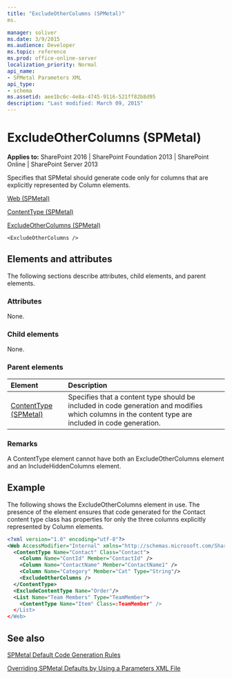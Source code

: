 ```yaml
---
title: "ExcludeOtherColumns (SPMetal)"
ms.

manager: soliver
ms.date: 3/9/2015
ms.audience: Developer
ms.topic: reference
ms.prod: office-online-server
localization_priority: Normal
api_name:
- SPMetal Parameters XML
api_type:
- schema
ms.assetid: aee1bc6c-4e8a-4745-9116-521ff82b8d95
description: "Last modified: March 09, 2015"
---
```


# ExcludeOtherColumns (SPMetal)

 
  
 **Applies to:** SharePoint 2016 | SharePoint Foundation 2013 | SharePoint Online | SharePoint Server 2013
  
Specifies that SPMetal should generate code only for columns that are explicitly represented by Column elements.
  
[Web (SPMetal)](web-spmetal.md)
  
[ContentType (SPMetal)](contenttype-spmetal.md)
  
[ExcludeOtherColumns (SPMetal)](excludeothercolumns-spmetal.md)
  
```VB.net
<ExcludeOtherColumns />
```

## Elements and attributes

The following sections describe attributes, child elements, and parent elements.

### Attributes

None.
  
### Child elements

None.
  
### Parent elements

|**Element**|**Description**|
|:-----|:-----|
|[ContentType (SPMetal)](contenttype-spmetal.md) <br/> |Specifies that a content type should be included in code generation and modifies which columns in the content type are included in code generation.  <br/> |
   
### Remarks

A ContentType element cannot have both an ExcludeOtherColumns element and an IncludeHiddenColumns element.
  
## Example

The following shows the ExcludeOtherColumns element in use. The presence of the element ensures that code generated for the Contact content type class has properties for only the three columns explicitly represented by Column elements.
  
```XML
<?xml version="1.0" encoding="utf-8"?>
<Web AccessModifier="Internal" xmlns="http://schemas.microsoft.com/SharePoint/2009/spmetal">
  <ContentType Name="Contact" Class="Contact">
    <Column Name="ContId" Member="ContactId" />
    <Column Name="ContactName" Member="ContactName1" />
    <Column Name="Category" Member="Cat" Type="String"/>
    <ExcludeOtherColumns />
  </ContentType>
  <ExcludeContentType Name="Order"/>
  <List Name="Team Members" Type="TeamMember">
    <ContentType Name="Item" Class=:TeamMember" />
  </List>
</Web>

```

## See also



[SPMetal Default Code Generation Rules](http://msdn.microsoft.com/library/873ac65e-425e-40f3-9ef6-753d3cda1436%28Office.15%29.aspx)
  
[Overriding SPMetal Defaults by Using a Parameters XML File](http://msdn.microsoft.com/library/209359b2-bd46-47b6-837d-3c0c2005cb19%28Office.15%29.aspx)

